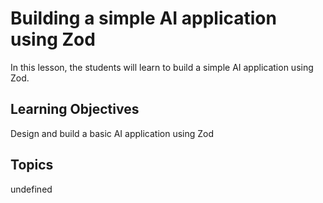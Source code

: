 # Building a simple AI application using Zod

In this lesson, the students will learn to build a simple AI application using Zod.

## Learning Objectives
Design and build a basic AI application using Zod

## Topics
undefined